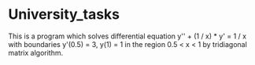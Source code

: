 # University_tasks

This is a program which solves differential equation y'' + (1 / x) * y' = 1 / x with boundaries y'(0.5) = 3, y(1) = 1 in the region 0.5 < x < 1 by tridiagonal matrix algorithm.
